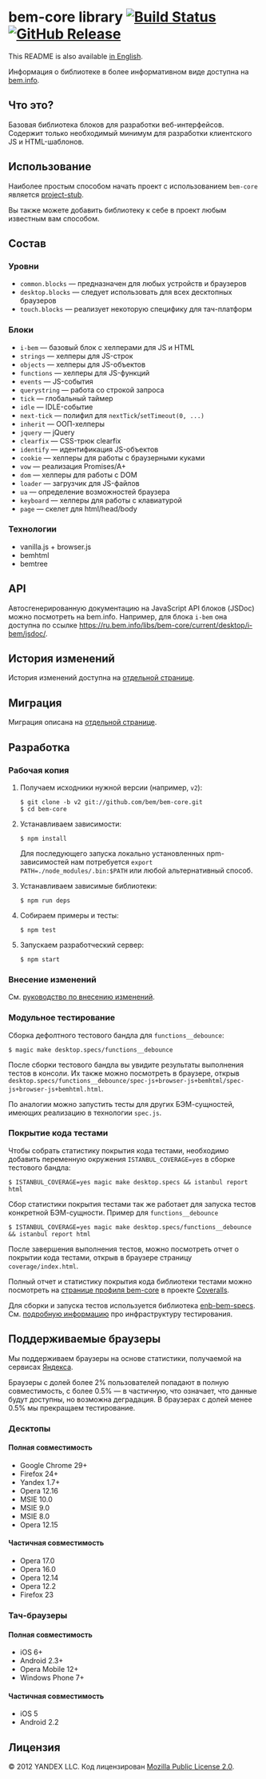 # bem-core library [![Build Status](https://travis-ci.org/bem/bem-core.svg?branch=v2)](https://travis-ci.org/bem/bem-core) [![GitHub Release](https://img.shields.io/github/release/bem/bem-core.svg)](https://github.com/bem/bem-core/releases)

This README is also available [in English](https://en.bem.info/libs/bem-core/).

Информация о библиотеке в более информативном виде доступна на [bem.info](https://ru.bem.info/libs/bem-core/).

## Что это?

Базовая библиотека блоков для разработки веб-интерфейсов.
Содержит только необходимый минимум для разработки клиентского JS и HTML-шаблонов.

## Использование

Наиболее простым способом начать проект с использованием `bem-core` является
[project-stub](https://github.com/bem/project-stub).

Вы также можете добавить библиотеку к себе в проект любым известным вам способом.

## Состав

### Уровни

  - `common.blocks` — предназначен для любых устройств и браузеров
  - `desktop.blocks` — следует использовать для всех десктопных браузеров
  - `touch.blocks` — реализует некоторую специфику для тач-платформ

### Блоки

  - `i-bem` — базовый блок с хелперами для JS и HTML
  - `strings` — хелперы для JS-строк
  - `objects` — хелперы для JS-объектов
  - `functions` — хелперы для JS-функций
  - `events` — JS-события
  - `querystring` — работа со строкой запроса
  - `tick` — глобальный таймер
  - `idle` — IDLE-событие
  - `next-tick` — полифил для `nextTick`/`setTimeout(0, ...)`
  - `inherit` — ООП-хелперы
  - `jquery` — jQuery
  - `clearfix` — CSS-трюк clearfix
  - `identify` — идентификация JS-объектов
  - `cookie` — хелперы для работы с браузерными куками
  - `vow` — реализация Promises/A+
  - `dom` — хелперы для работы с DOM
  - `loader` — загрузчик для JS-файлов
  - `ua` — определение возможностей браузера
  - `keyboard` — хелперы для работы с клавиатурой
  - `page` — скелет для html/head/body

### Технологии

  - vanilla.js + browser.js
  - bemhtml
  - bemtree

## API

Автосгенерированную документацию на JavaScript API блоков (JSDoc) можно посмотреть на bem.info. Например, для блока `i-bem` она доступна по ссылке https://ru.bem.info/libs/bem-core/current/desktop/i-bem/jsdoc/.

## История изменений

История изменений доступна на [отдельной странице](https://ru.bem.info/libs/bem-core/changelog/).

## Миграция

Миграция описана на [отдельной странице](https://ru.bem.info/libs/bem-core/migration/).

## Разработка

### Рабочая копия

1. Получаем исходники нужной версии (например, `v2`):
   ```shell
   $ git clone -b v2 git://github.com/bem/bem-core.git
   $ cd bem-core
   ```

2. Устанавливаем зависимости:
   ```shell
   $ npm install
   ```
   Для последующего запуска локально установленных npm-зависимостей нам потребуется
   `export PATH=./node_modules/.bin:$PATH` или любой альтернативный способ.

3. Устанавливаем зависимые библиотеки:
   ```shell
   $ npm run deps
   ```

4. Собираем примеры и тесты:
   ```shell
   $ npm test
   ```

5. Запускаем разработческий сервер:
   ```
   $ npm start
   ```

### Внесение изменений

См. [руководство по внесению изменений](/CONTRIBUTING.ru.md).

### Модульное тестирование

Сборка дефолтного тестового бандла для `functions__debounce`:
```shell
$ magic make desktop.specs/functions__debounce
```

После сборки тестового бандла вы увидите результаты выполнения тестов в консоли.
Их также можно посмотреть в браузере, открыв `desktop.specs/functions__debounce/spec-js+browser-js+bemhtml/spec-js+browser-js+bemhtml.html`.

По аналогии можно запустить тесты для других БЭМ-сущностей, имеющих реализацию в технологии `spec.js`.

### Покрытие кода тестами

Чтобы собрать статистику покрытия кода тестами, необходимо добавить переменную окружения `ISTANBUL_COVERAGE=yes`
в сборке тестового бандла:
```shell
$ ISTANBUL_COVERAGE=yes magic make desktop.specs && istanbul report html
```

Сбор статистики покрытия тестами так же работает для запуска тестов конкретной БЭМ-сущности.
Пример для `functions__debounce`
```
$ ISTANBUL_COVERAGE=yes magic make desktop.specs/functions__debounce && istanbul report html
```

После завершения выполнения тестов, можно посмотреть отчет о покрытии кода тестами, открыв в браузере страницу
`coverage/index.html`.

Полный отчет и статистику покрытия кода библиотеки тестами можно посмотреть на [странице профиля bem-core](https://coveralls.io/r/bem/bem-core) в проекте [Coveralls](https://coveralls.io).

Для сборки и запуска тестов используется библиотека [enb-bem-specs](https://github.com/enb-bem/enb-bem-specs/).
См. [подробную информацию](https://ru.bem.info/tools/bem/enb-bem-specs/) про инфраструктуру тестирования.

## Поддерживаемые браузеры

Мы поддерживаем браузеры на основе статистики, получаемой на сервисах [Яндекса](https://company.yandex.ru).

Браузеры с долей более 2% пользователей попадают в полную совместимость, с более 0.5% — в частичную,
что означает, что данные будут доступны, но возможна деградация. В браузерах с долей менее 0.5% мы прекращаем
тестирование.

### Десктопы

#### Полная совместимость

  - Google Chrome 29+
  - Firefox 24+
  - Yandex 1.7+
  - Opera 12.16
  - MSIE 10.0
  - MSIE 9.0
  - MSIE 8.0
  - Opera 12.15

#### Частичная совместимость

  - Opera 17.0
  - Opera 16.0
  - Opera 12.14
  - Opera 12.2
  - Firefox 23

### Тач-браузеры

#### Полная совместимость

  - iOS 6+
  - Android 2.3+
  - Opera Mobile 12+
  - Windows Phone 7+

#### Частичная совместимость

  - iOS 5
  - Android 2.2

## Лицензия
© 2012 YANDEX LLC. Код лицензирован [Mozilla Public License 2.0](LICENSE.txt).
